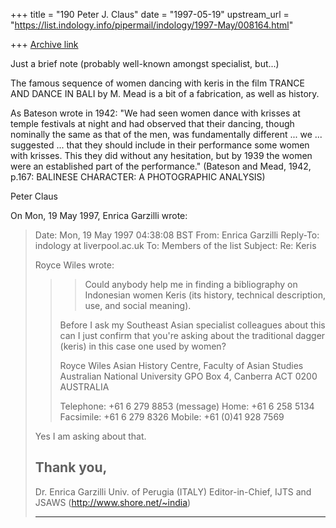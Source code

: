 +++
title = "190 Peter J. Claus"
date = "1997-05-19"
upstream_url = "https://list.indology.info/pipermail/indology/1997-May/008164.html"

+++
[Archive link](https://list.indology.info/pipermail/indology/1997-May/008164.html)


Just a brief note (probably well-known amongst specialist, but...)

The famous sequence of women dancing with keris in the film TRANCE AND
DANCE IN BALI by M. Mead is a bit of a fabrication, as well as history.

As Bateson wrote in 1942: "We had seen women dance with krisses at temple
festivals at night and had observed that their dancing, though nominally
the same as that of the men, was fundamentally different ... we ...
suggested ... that they should include in their performance some women
with krisses.  This they did without any hesitation, but by 1939 the women
were an established part of the performance."  (Bateson and Mead, 1942,
p.167: BALINESE CHARACTER: A PHOTOGRAPHIC ANALYSIS)

Peter Claus

On Mon, 19 May 1997, Enrica Garzilli wrote:

> Date: Mon, 19 May 1997 04:38:08 BST
> From: Enrica Garzilli <garzilli at shore.net>
> Reply-To: indology at liverpool.ac.uk
> To: Members of the list <indology at liverpool.ac.uk>
> Subject: Re: Keris
> 
> Royce Wiles wrote:
> > 
> > >Could anybody help me in finding a bibliography
> > >on Indonesian women Keris (its history, technical
> > >description, use, and social meaning).
> > 
> > Before I ask my Southeast Asian specialist colleagues about this can I just
> > confirm that you're asking about the traditional dagger (keris) in this
> > case one used by women?
> > 
> > Royce Wiles
> > Asian History Centre, Faculty of Asian Studies
> > Australian National University
> > GPO Box 4, Canberra  ACT 0200   AUSTRALIA
> > 
> > Telephone: +61 6 279 8853 (message)     Home: +61 6 258 5134
> > Facsimile: +61 6 279 8326               Mobile: +61 (0)41 928 7569
> 
> Yes I am asking about that.
> 
> Thank you,
> -- 
> Dr. Enrica Garzilli
> Univ. of Perugia (ITALY)
> Editor-in-Chief, IJTS and JSAWS (http://www.shore.net/~india)
> *************************************************************
> 
> 
> 
> 





